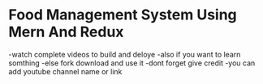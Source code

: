 # Food Management System Using Mern And Redux


-watch complete videos to build and deloye 
-also if you want to learn somthing 
-else fork download and use it
-dont forget give credit 
-you can add youtube channel name or link 
